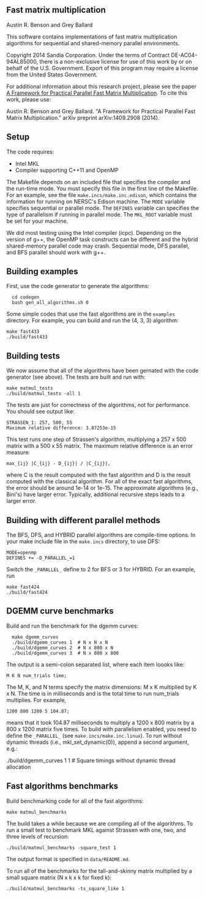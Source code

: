 Fast matrix multiplication
--------
Austin R. Benson and Grey Ballard

This software contains implementations of fast matrix multiplication algorithms for
sequential and shared-memory parallel environments.

Copyright 2014 Sandia Corporation. Under the terms of Contract DE-AC04-94AL85000, there is a non-exclusive license for use of this work by or on behalf of the U.S. Government. Export of this program may require a license from the United States Government.

For additional information about this research project, please see the paper [A Framework for Practical Parallel Fast Matrix Multiplication](http://arxiv.org/pdf/1409.2908v1.pdf).
To cite this work, please use:

Austin R. Benson and Grey Ballard. "A Framework for Practical Parallel Fast Matrix Multiplication." arXiv preprint arXiv:1409.2908 (2014).



Setup
--------
The code requires:
* Intel MKL
* Compiler supporting C++11 and OpenMP

The Makefile depends on an included file that specifies the compiler and the run-time mode.
You must specify this file in the first line of the Makefile.
For an example, see the file `make.incs/make.inc.edison`, which contains the information for running
on NERSC's Edison machine.
The `MODE` variable specifies sequential or parallel mode.
The `DEFINES` variable can specifies the type of parallelism if running in parallel mode.
The `MKL_ROOT` variable must be set for your machine.

We did most testing using the Intel compiler (icpc).
Depending on the version of g++, the OpenMP task constructs can be different and the hybrid shared-memory
parallel code may crash.  Sequential mode, DFS parallel, and BFS parallel should work with g++.

Building examples
--------
First, use the code generator to generate the algorithms:
          
	  cd codegen
	  bash gen_all_algorithms.sh 0

Some simple codes that use the fast algorithms are in the `examples` directory.
For example, you can build and run the (4, 3, 3) algorithm:

    make fast433
    ./build/fast433

Building tests
--------

We now assume that all of the algorithms have been gernated with the code generator (see above).
The tests are built and run with:

    make matmul_tests
    ./build/matmul_tests -all 1

The tests are just for correctness of the algorithms, not for performance.
You should see output like:

    STRASSEN_1: 257, 500, 55
    Maximum relative difference: 3.87253e-15

This test runs one step of Strassen's algorithm, multiplying a 257 x 500 matrix with a 500 x 55 matrix.
The maximum relative difference is an error measure:

    max_{ij} |C_{ij} - D_{ij}| / |C_{ij}|,

where C is the result computed with the fast algorithm and D is the result computed with the classical algorithm.
For all of the exact fast algorithms, the error should be around 1e-14 or 1e-15.
The approximate algorithms (e.g., Bini's) have larger error.
Typically, additional recursive steps leads to a larger error.


Building with different parallel methods
--------

The BFS, DFS, and HYBRID parallel algorithms are compile-time options.
In your make include file in the `make.incs` directory, to use DFS:

    MODE=openmp
    DEFINES += -D_PARALLEL_=1

Switch the `_PARALLEL_` define to 2 for BFS or 3 for HYBRID.
For an example, run

    make fast424
    ./build/fast424



DGEMM curve benchmarks
--------
Build and run the benchmark for the dgemm curves:
      
      make dgemm_curves
      ./build/dgemm_curves 1  # N x N x N
      ./build/dgemm_curves 2  # N x 800 x N
      ./build/dgemm_curves 3  # N x 800 x 800

The output is a semi-colon separated list, where each item loooks like:

    M K N num_trials time;

The M, K, and N terms specify the matrix dimensions: M x K multiplied by K x N.
The time is in milliseconds and is the total time to run num_trials multiplies.
For example,

    1200 800 1200 5 104.87;

means that it took 104.87 milliseconds to multiply a 1200 x 800 matrix by a 800 x 1200 matrix five times.
To build with parallelism enabled, you need to define the `_PARALLEL_` (see `make.incs/make.inc.linux`).
To run without dynamic threads (i.e., mkl_set_dynamic(0)), append a second argument, e.g.:

   ./build/dgemm_curves 1 1  # Square timings without dynamic thread allocation



Fast algorithms benchmarks
--------
Build benchmarking code for all of the fast algorithms:

    make matmul_benchmarks

The build takes a while because we are compiling all of the algorithms.
To run a small test to benchmark MKL against Strassen with one, two, and three levels of recursion:

    ./build/matmul_benchmarks -square_test 1

The output format is specified in `data/README.md`.

To run all of the benchmarks for the tall-and-skinny matrix multiplied by a small square matrix (N x k x k for fixed k):

    ./build/matmul_benchmarks -ts_square_like 1

